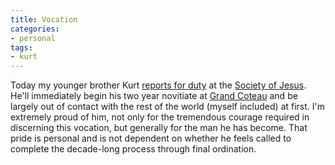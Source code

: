 ```yaml
---
title: Vocation
categories:
- personal
tags:
- kurt
---
```


Today my younger brother Kurt [reports for duty][1] at the [Society of Jesus][2].  He'll immediately begin his two year novitiate at [Grand Coteau][3] and be largely out of contact with the rest of the world (myself included) at first.  I'm extremely proud of him, not only for the tremendous courage required in discerning this vocation, but generally for the man he has become.  That pride is personal and is not dependent on whether he feels called to complete the decade-long process through final ordination.

   [1]: http://norprov.org/vocations/noviceclass2003.pdf
   [2]: http://jesuit.org/
   [3]: http://norprov.org/
